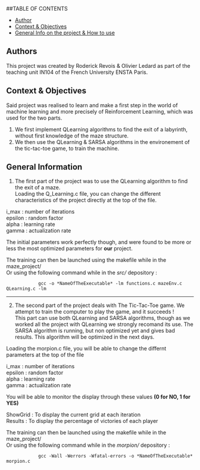 ##TABLE OF CONTENTS
* [Author](#authors)
* [Context & Objectives](#context-&-objectives)
* [General Info on the project & How to use](#general-info)

## Authors
This project was created by Roderick Revois & Olivier Ledard as part of the teaching unit IN104 of the French University ENSTA Paris.  

## Context & Objectives
Said project was realised to learn and make a first step in the world of machine learning and more precisely of Reinforcement Learning, which was used for the two parts.  
  
1) We first implement QLearning algorithms to find the exit of a labyrinth, without first knowledge of the maze structure.  
2) We then use the QLearning & SARSA algorithms in the environement of the tic-tac-toe game, to train the machine.  

## General Information
1) The first part of the project was to use the QLearning algorithm to find the exit of a maze.  
Loading the Q_Learning.c file, you can change the different characteristics of the project directly at the top of the file.  
  
i_max : number of iterations  
epsilon : random factor  
alpha   : learning rate  
gamma   : actualization rate  
  
The initial parameters work perfectly though, and were found to be more or less the most optimized parameters for __our__ project.  
  
The training can then be launched using the makefile while in the maze_project/  
Or using the following command while in the *src/* depository :  
  
                gcc -o *NameOfTheExecutable* -lm functions.c mazeEnv.c QLearning.c -lm  
                  
-------------
  
2) The second part of the project deals with The Tic-Tac-Toe game. We attempt to train the computer to play the game, and it succeeds !  
This part can use both QLearning and SARSA algorithms, though as we worked all the project with QLearning we strongly recomand its use. The SARSA algorithm is running, but non optimized yet and gives bad results. This algorithm will be optimized in the next days.  
  
Loading the morpion.c file, you will be able to change the differnt parameters at the top of the file  
  
i_max : number of iterations  
epsilon : random factor  
alpha   : learning rate  
gamma   : actualization rate 
  
You will be able to monitor the display through these values __(0 for NO, 1 for YES)__  
  
ShowGrid : To display the current grid at each iteration  
Results : To display the percentage of victories of each player  
  
The training can then be launched using the makefile while in the maze_project/  
Or using the following command while in the *morpion/* depository :  
  
                gcc -Wall -Werrors -Wfatal-errors -o *NameOfTheExecutable* morpion.c  
  
